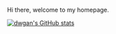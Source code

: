 Hi there, welcome to my homepage. 

[![dwgan's GitHub stats](https://github-readme-stats.vercel.app/api?username=dwgan)](https://github.com/anuraghazra/github-readme-stats)

